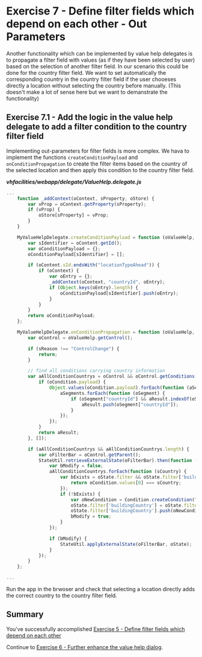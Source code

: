 # Exercise 7 - Define filter fields which depend on each other - Out Parameters

Another functionality which can be implemented by value help delegates is to propagate a filter field with values (as if they have been selected by user) based on the selection of another filter field. In our scenario this could be done for the country filter field. We want to set automatically the corresponding country in the country filter field if the user chooeses directly a location without selecting the country before manually. (This doesn't make a lot of sense here but we want to demanstrate the functionality)

## Exercise 7.1 - Add the logic in the value help delegate to add a filter condition to the country filter field

Implementing out-parameters for filter fields is more complex. We hava to implement the functions `createConditionPayload` and `onConditionPropagation` to create the filter items based on the country of the selected location and then apply this condition to the country filter field. 

***vhfacilities/webapp/delegate/ValueHelp.delegate.js***

```javascript
...
	function _addContext(oContext, sProperty, oStore) {
		var vProp = oContext.getProperty(sProperty);
		if (vProp) {
			oStore[sProperty] = vProp;
		}
	}

	MyValueHelpDelegate.createConditionPayload = function (oValueHelp, oContent, aValues, oContext) {
		var sIdentifier = oContent.getId();
		var oConditionPayload = {};
		oConditionPayload[sIdentifier] = [];

		if (oContent.sId.endsWith("locationTypeAhead")) {
			if (oContext) {
				var oEntry = {};
				_addContext(oContext, "countryId", oEntry);
				if (Object.keys(oEntry).length) {
					oConditionPayload[sIdentifier].push(oEntry);
				}
			}
		}
		return oConditionPayload;
	};

	MyValueHelpDelegate.onConditionPropagation = function (oValueHelp, sReason, oConfig) {
		var oControl = oValueHelp.getControl();

		if (sReason !== "ControlChange") {
			return;
		}

		// find all conditions carrying country information
		var aAllConditionCountrys = oControl && oControl.getConditions().reduce(function (aResult, oCondition) {
			if (oCondition.payload) {
				Object.values(oCondition.payload).forEach(function (aSegments) {
					aSegments.forEach(function (oSegment) {
						if (oSegment["countryId"] && aResult.indexOf(oSegment["countryId"]) === -1) {
							aResult.push(oSegment["countryId"]);
						}
					});
				});
			}
			return aResult;
		}, []);

		if (aAllConditionCountrys && aAllConditionCountrys.length) {
			var oFilterBar = oControl.getParent();
			StateUtil.retrieveExternalState(oFilterBar).then(function (oState) {
				var bModify = false;
				aAllConditionCountrys.forEach(function (sCountry) {
					var bExists = oState.filter && oState.filter['buildingCountry'] && oState.filter['buildingCountry'].find(function (oCondition) {
						return oCondition.values[0] === sCountry;
					});
					if (!bExists) {
						var oNewCondition = Condition.createCondition("EQ", [sCountry], undefined, undefined, ConditionValidated.Validated);
						oState.filter['buildingCountry'] = oState.filter && oState.filter['buildingCountry'] || [];
						oState.filter['buildingCountry'].push(oNewCondition);
						bModify = true;
					}
				});

				if (bModify) {
					StateUtil.applyExternalState(oFilterBar, oState);
				}
			});
		}
	};

...
```

Run the app in the brwoser and check that selecting a location directly adds the correct country to the country filter field.


## Summary

You've successfully accomplished [Exercise 5 - Define filter fields which depend on each other](#exercise-5---define-filter-fields-which-depend-on-each-other)

Continue to [Exercise 6 - Further enhance the value help dialog](../ex6/README.md).
